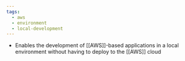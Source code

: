 ```yaml
---
tags:
  - aws
  - environment
  - local-development
---
```

- Enables the development of [[AWS]]-based applications in a local environment without having to deploy to the [[AWS]] cloud